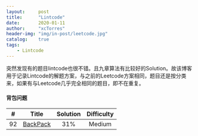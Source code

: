 ```yaml
---
layout:     post
title:      "Lintcode"
date:       2020-01-11
author:     "xcTorres"
header-img: "img/in-post/leetcode.jpg"
catalog:    true
tags:
    - Lintcode
---
```


突然发现有的题目lintcode也很不错。且九章算法有比较好的Solution。故该博客用于记录Lintcode的解题方案，与之前的Leetcode方案相同，题目还是按分类来，如果有与Leetcode几乎完全相同的题目，即不在重复。 

#### 背包问题 

| # | Title | Solution | Difficulty |
|:-:| :---: | :------: | :--------: |
| 92| [BackPack](https://github.com/xcTorres/Lintcode/blob/master/92.Backpack.md)|31%|Medium|
